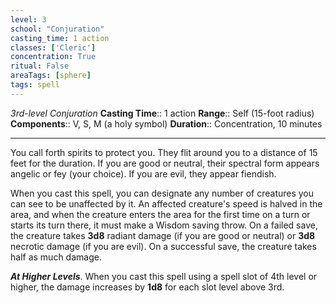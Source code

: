 ```yaml
---
level: 3
school: "Conjuration"
casting_time: 1 action
classes: ['Cleric']
concentration: True
ritual: False
areaTags: [sphere]
tags: spell
---
```


_3rd-level Conjuration_
**Casting Time**:: 1 action
**Range**:: Self (15-foot radius)
**Components**:: V, S, M (a holy symbol)
**Duration**:: Concentration, 10 minutes

---

You call forth spirits to protect you. They flit around you to a distance of 15 feet for the duration. If you are good or neutral, their spectral form appears angelic or fey (your choice). If you are evil, they appear fiendish.

When you cast this spell, you can designate any number of creatures you can see to be unaffected by it. An affected creature's speed is halved in the area, and when the creature enters the area for the first time on a turn or starts its turn there, it must make a Wisdom saving throw. On a failed save, the creature takes **3d8** radiant damage (if you are good or neutral) or **3d8** necrotic damage (if you are evil). On a successful save, the creature takes half as much damage.


**_At Higher Levels_**. When you cast this spell using a spell slot of 4th level or higher, the damage increases by **1d8** for each slot level above 3rd.


